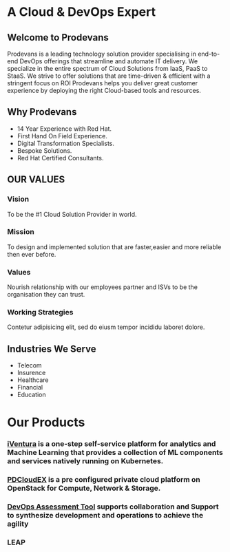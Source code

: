 # A Cloud & DevOps Expert

## Welcome to Prodevans

Prodevans is a leading technology solution provider specialising in end-to-end DevOps offerings that streamline and automate IT delivery. We specialize in the entire spectrum of Cloud Solutions from IaaS, PaaS to StaaS. We strive to offer solutions that are time-driven & efficient with a stringent focus on ROI Prodevans helps you deliver great customer experience by deploying the right Cloud-based tools and resources.

## Why Prodevans

- 14 Year Experience with Red Hat.
- First Hand On Field Experience.
- Digital Transformation Specialists.
- Bespoke Solutions.
- Red Hat Certified Consultants.

## OUR VALUES

### Vision
To be the #1 Cloud Solution Provider in world.

### Mission
To design and implemented solution that are faster,easier and more reliable then ever before.

### Values
Nourish relationship with our employees partner and ISVs to be the organisation they can trust.

### Working Strategies
Contetur adipisicing elit, sed do eiusm tempor incididu laboret dolore.


## Industries We Serve
- Telecom
- Insurence
- Healthcare
- Financial
- Education

# Our Products

### [iVentura](https://www.iventura.ai/) is a one-step self-service platform for analytics and Machine Learning that provides a collection of ML components and services natively running on Kubernetes.

### [PDCloudEX](http://www.pdcloudex.com) is a pre configured private cloud platform on OpenStack for Compute, Network & Storage.

### [DevOps Assessment Tool](https://www.prodevans.com) supports collaboration and Support to synthesize development and operations to achieve the agility

### LEAP
